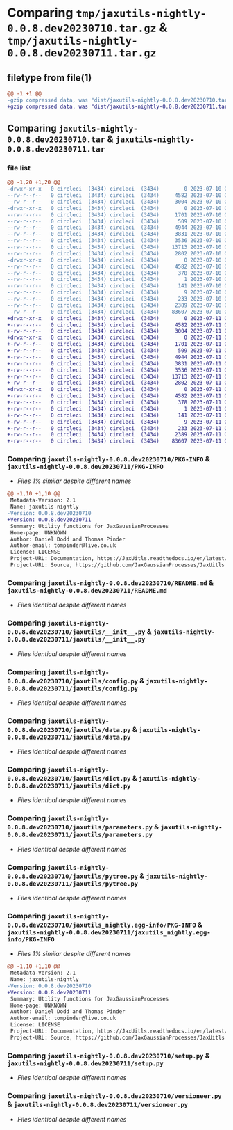 # Comparing `tmp/jaxutils-nightly-0.0.8.dev20230710.tar.gz` & `tmp/jaxutils-nightly-0.0.8.dev20230711.tar.gz`

## filetype from file(1)

```diff
@@ -1 +1 @@
-gzip compressed data, was "dist/jaxutils-nightly-0.0.8.dev20230710.tar", last modified: Mon Jul 10 00:06:32 2023, max compression
+gzip compressed data, was "dist/jaxutils-nightly-0.0.8.dev20230711.tar", last modified: Tue Jul 11 00:06:37 2023, max compression
```

## Comparing `jaxutils-nightly-0.0.8.dev20230710.tar` & `jaxutils-nightly-0.0.8.dev20230711.tar`

### file list

```diff
@@ -1,20 +1,20 @@
-drwxr-xr-x   0 circleci  (3434) circleci  (3434)        0 2023-07-10 00:06:32.045852 jaxutils-nightly-0.0.8.dev20230710/
--rw-r--r--   0 circleci  (3434) circleci  (3434)     4582 2023-07-10 00:06:32.049852 jaxutils-nightly-0.0.8.dev20230710/PKG-INFO
--rw-r--r--   0 circleci  (3434) circleci  (3434)     3004 2023-07-10 00:06:25.000000 jaxutils-nightly-0.0.8.dev20230710/README.md
-drwxr-xr-x   0 circleci  (3434) circleci  (3434)        0 2023-07-10 00:06:32.049852 jaxutils-nightly-0.0.8.dev20230710/jaxutils/
--rw-r--r--   0 circleci  (3434) circleci  (3434)     1701 2023-07-10 00:06:25.000000 jaxutils-nightly-0.0.8.dev20230710/jaxutils/__init__.py
--rw-r--r--   0 circleci  (3434) circleci  (3434)      509 2023-07-10 00:06:32.049852 jaxutils-nightly-0.0.8.dev20230710/jaxutils/_version.py
--rw-r--r--   0 circleci  (3434) circleci  (3434)     4944 2023-07-10 00:06:25.000000 jaxutils-nightly-0.0.8.dev20230710/jaxutils/config.py
--rw-r--r--   0 circleci  (3434) circleci  (3434)     3831 2023-07-10 00:06:25.000000 jaxutils-nightly-0.0.8.dev20230710/jaxutils/data.py
--rw-r--r--   0 circleci  (3434) circleci  (3434)     3536 2023-07-10 00:06:25.000000 jaxutils-nightly-0.0.8.dev20230710/jaxutils/dict.py
--rw-r--r--   0 circleci  (3434) circleci  (3434)    13713 2023-07-10 00:06:25.000000 jaxutils-nightly-0.0.8.dev20230710/jaxutils/parameters.py
--rw-r--r--   0 circleci  (3434) circleci  (3434)     2802 2023-07-10 00:06:25.000000 jaxutils-nightly-0.0.8.dev20230710/jaxutils/pytree.py
-drwxr-xr-x   0 circleci  (3434) circleci  (3434)        0 2023-07-10 00:06:32.045852 jaxutils-nightly-0.0.8.dev20230710/jaxutils_nightly.egg-info/
--rw-r--r--   0 circleci  (3434) circleci  (3434)     4582 2023-07-10 00:06:32.000000 jaxutils-nightly-0.0.8.dev20230710/jaxutils_nightly.egg-info/PKG-INFO
--rw-r--r--   0 circleci  (3434) circleci  (3434)      378 2023-07-10 00:06:32.000000 jaxutils-nightly-0.0.8.dev20230710/jaxutils_nightly.egg-info/SOURCES.txt
--rw-r--r--   0 circleci  (3434) circleci  (3434)        1 2023-07-10 00:06:32.000000 jaxutils-nightly-0.0.8.dev20230710/jaxutils_nightly.egg-info/dependency_links.txt
--rw-r--r--   0 circleci  (3434) circleci  (3434)      141 2023-07-10 00:06:32.000000 jaxutils-nightly-0.0.8.dev20230710/jaxutils_nightly.egg-info/requires.txt
--rw-r--r--   0 circleci  (3434) circleci  (3434)        9 2023-07-10 00:06:32.000000 jaxutils-nightly-0.0.8.dev20230710/jaxutils_nightly.egg-info/top_level.txt
--rw-r--r--   0 circleci  (3434) circleci  (3434)      233 2023-07-10 00:06:32.049852 jaxutils-nightly-0.0.8.dev20230710/setup.cfg
--rw-r--r--   0 circleci  (3434) circleci  (3434)     2389 2023-07-10 00:06:25.000000 jaxutils-nightly-0.0.8.dev20230710/setup.py
--rw-r--r--   0 circleci  (3434) circleci  (3434)    83607 2023-07-10 00:06:25.000000 jaxutils-nightly-0.0.8.dev20230710/versioneer.py
+drwxr-xr-x   0 circleci  (3434) circleci  (3434)        0 2023-07-11 00:06:37.074036 jaxutils-nightly-0.0.8.dev20230711/
+-rw-r--r--   0 circleci  (3434) circleci  (3434)     4582 2023-07-11 00:06:37.078036 jaxutils-nightly-0.0.8.dev20230711/PKG-INFO
+-rw-r--r--   0 circleci  (3434) circleci  (3434)     3004 2023-07-11 00:06:30.000000 jaxutils-nightly-0.0.8.dev20230711/README.md
+drwxr-xr-x   0 circleci  (3434) circleci  (3434)        0 2023-07-11 00:06:37.078036 jaxutils-nightly-0.0.8.dev20230711/jaxutils/
+-rw-r--r--   0 circleci  (3434) circleci  (3434)     1701 2023-07-11 00:06:30.000000 jaxutils-nightly-0.0.8.dev20230711/jaxutils/__init__.py
+-rw-r--r--   0 circleci  (3434) circleci  (3434)      509 2023-07-11 00:06:37.078036 jaxutils-nightly-0.0.8.dev20230711/jaxutils/_version.py
+-rw-r--r--   0 circleci  (3434) circleci  (3434)     4944 2023-07-11 00:06:30.000000 jaxutils-nightly-0.0.8.dev20230711/jaxutils/config.py
+-rw-r--r--   0 circleci  (3434) circleci  (3434)     3831 2023-07-11 00:06:30.000000 jaxutils-nightly-0.0.8.dev20230711/jaxutils/data.py
+-rw-r--r--   0 circleci  (3434) circleci  (3434)     3536 2023-07-11 00:06:30.000000 jaxutils-nightly-0.0.8.dev20230711/jaxutils/dict.py
+-rw-r--r--   0 circleci  (3434) circleci  (3434)    13713 2023-07-11 00:06:30.000000 jaxutils-nightly-0.0.8.dev20230711/jaxutils/parameters.py
+-rw-r--r--   0 circleci  (3434) circleci  (3434)     2802 2023-07-11 00:06:30.000000 jaxutils-nightly-0.0.8.dev20230711/jaxutils/pytree.py
+drwxr-xr-x   0 circleci  (3434) circleci  (3434)        0 2023-07-11 00:06:37.074036 jaxutils-nightly-0.0.8.dev20230711/jaxutils_nightly.egg-info/
+-rw-r--r--   0 circleci  (3434) circleci  (3434)     4582 2023-07-11 00:06:37.000000 jaxutils-nightly-0.0.8.dev20230711/jaxutils_nightly.egg-info/PKG-INFO
+-rw-r--r--   0 circleci  (3434) circleci  (3434)      378 2023-07-11 00:06:37.000000 jaxutils-nightly-0.0.8.dev20230711/jaxutils_nightly.egg-info/SOURCES.txt
+-rw-r--r--   0 circleci  (3434) circleci  (3434)        1 2023-07-11 00:06:37.000000 jaxutils-nightly-0.0.8.dev20230711/jaxutils_nightly.egg-info/dependency_links.txt
+-rw-r--r--   0 circleci  (3434) circleci  (3434)      141 2023-07-11 00:06:37.000000 jaxutils-nightly-0.0.8.dev20230711/jaxutils_nightly.egg-info/requires.txt
+-rw-r--r--   0 circleci  (3434) circleci  (3434)        9 2023-07-11 00:06:37.000000 jaxutils-nightly-0.0.8.dev20230711/jaxutils_nightly.egg-info/top_level.txt
+-rw-r--r--   0 circleci  (3434) circleci  (3434)      233 2023-07-11 00:06:37.078036 jaxutils-nightly-0.0.8.dev20230711/setup.cfg
+-rw-r--r--   0 circleci  (3434) circleci  (3434)     2389 2023-07-11 00:06:30.000000 jaxutils-nightly-0.0.8.dev20230711/setup.py
+-rw-r--r--   0 circleci  (3434) circleci  (3434)    83607 2023-07-11 00:06:30.000000 jaxutils-nightly-0.0.8.dev20230711/versioneer.py
```

### Comparing `jaxutils-nightly-0.0.8.dev20230710/PKG-INFO` & `jaxutils-nightly-0.0.8.dev20230711/PKG-INFO`

 * *Files 1% similar despite different names*

```diff
@@ -1,10 +1,10 @@
 Metadata-Version: 2.1
 Name: jaxutils-nightly
-Version: 0.0.8.dev20230710
+Version: 0.0.8.dev20230711
 Summary: Utility functions for JaxGaussianProcesses
 Home-page: UNKNOWN
 Author: Daniel Dodd and Thomas Pinder
 Author-email: tompinder@live.co.uk
 License: LICENSE
 Project-URL: Documentation, https://JaxUitls.readthedocs.io/en/latest/
 Project-URL: Source, https://github.com/JaxGaussianProcesses/JaxUitls
```

### Comparing `jaxutils-nightly-0.0.8.dev20230710/README.md` & `jaxutils-nightly-0.0.8.dev20230711/README.md`

 * *Files identical despite different names*

### Comparing `jaxutils-nightly-0.0.8.dev20230710/jaxutils/__init__.py` & `jaxutils-nightly-0.0.8.dev20230711/jaxutils/__init__.py`

 * *Files identical despite different names*

### Comparing `jaxutils-nightly-0.0.8.dev20230710/jaxutils/config.py` & `jaxutils-nightly-0.0.8.dev20230711/jaxutils/config.py`

 * *Files identical despite different names*

### Comparing `jaxutils-nightly-0.0.8.dev20230710/jaxutils/data.py` & `jaxutils-nightly-0.0.8.dev20230711/jaxutils/data.py`

 * *Files identical despite different names*

### Comparing `jaxutils-nightly-0.0.8.dev20230710/jaxutils/dict.py` & `jaxutils-nightly-0.0.8.dev20230711/jaxutils/dict.py`

 * *Files identical despite different names*

### Comparing `jaxutils-nightly-0.0.8.dev20230710/jaxutils/parameters.py` & `jaxutils-nightly-0.0.8.dev20230711/jaxutils/parameters.py`

 * *Files identical despite different names*

### Comparing `jaxutils-nightly-0.0.8.dev20230710/jaxutils/pytree.py` & `jaxutils-nightly-0.0.8.dev20230711/jaxutils/pytree.py`

 * *Files identical despite different names*

### Comparing `jaxutils-nightly-0.0.8.dev20230710/jaxutils_nightly.egg-info/PKG-INFO` & `jaxutils-nightly-0.0.8.dev20230711/jaxutils_nightly.egg-info/PKG-INFO`

 * *Files 1% similar despite different names*

```diff
@@ -1,10 +1,10 @@
 Metadata-Version: 2.1
 Name: jaxutils-nightly
-Version: 0.0.8.dev20230710
+Version: 0.0.8.dev20230711
 Summary: Utility functions for JaxGaussianProcesses
 Home-page: UNKNOWN
 Author: Daniel Dodd and Thomas Pinder
 Author-email: tompinder@live.co.uk
 License: LICENSE
 Project-URL: Documentation, https://JaxUitls.readthedocs.io/en/latest/
 Project-URL: Source, https://github.com/JaxGaussianProcesses/JaxUitls
```

### Comparing `jaxutils-nightly-0.0.8.dev20230710/setup.py` & `jaxutils-nightly-0.0.8.dev20230711/setup.py`

 * *Files identical despite different names*

### Comparing `jaxutils-nightly-0.0.8.dev20230710/versioneer.py` & `jaxutils-nightly-0.0.8.dev20230711/versioneer.py`

 * *Files identical despite different names*

